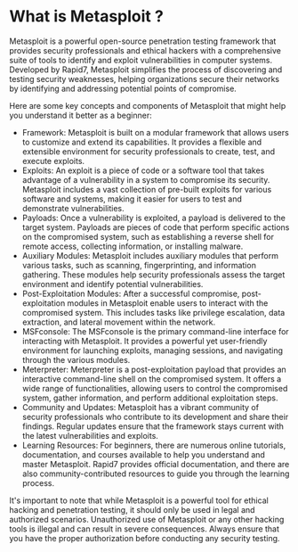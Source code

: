# What is Metasploit ?
Metasploit is a powerful open-source penetration testing framework that provides security professionals and ethical hackers with a comprehensive suite of tools to identify and exploit vulnerabilities in computer systems. Developed by Rapid7, Metasploit simplifies the process of discovering and testing security weaknesses, helping organizations secure their networks by identifying and addressing potential points of compromise.

Here are some key concepts and components of Metasploit that might help you understand it better as a beginner:

- Framework: Metasploit is built on a modular framework that allows users to customize and extend its capabilities. It provides a flexible and extensible environment for security professionals to create, test, and execute exploits.
- Exploits: An exploit is a piece of code or a software tool that takes advantage of a vulnerability in a system to compromise its security. Metasploit includes a vast collection of pre-built exploits for various software and systems, making it easier for users to test and demonstrate vulnerabilities.
- Payloads: Once a vulnerability is exploited, a payload is delivered to the target system. Payloads are pieces of code that perform specific actions on the compromised system, such as establishing a reverse shell for remote access, collecting information, or installing malware.
- Auxiliary Modules: Metasploit includes auxiliary modules that perform various tasks, such as scanning, fingerprinting, and information gathering. These modules help security professionals assess the target environment and identify potential vulnerabilities.
- Post-Exploitation Modules: After a successful compromise, post-exploitation modules in Metasploit enable users to interact with the compromised system. This includes tasks like privilege escalation, data extraction, and lateral movement within the network.
- MSFconsole: The MSFconsole is the primary command-line interface for interacting with Metasploit. It provides a powerful yet user-friendly environment for launching exploits, managing sessions, and navigating through the various modules.
- Meterpreter: Meterpreter is a post-exploitation payload that provides an interactive command-line shell on the compromised system. It offers a wide range of functionalities, allowing users to control the compromised system, gather information, and perform additional exploitation steps.
- Community and Updates: Metasploit has a vibrant community of security professionals who contribute to its development and share their findings. Regular updates ensure that the framework stays current with the latest vulnerabilities and exploits.
- Learning Resources: For beginners, there are numerous online tutorials, documentation, and courses available to help you understand and master Metasploit. Rapid7 provides official documentation, and there are also community-contributed resources to guide you through the learning process.

It's important to note that while Metasploit is a powerful tool for ethical hacking and penetration testing, it should only be used in legal and authorized scenarios. Unauthorized use of Metasploit or any other hacking tools is illegal and can result in severe consequences. Always ensure that you have the proper authorization before conducting any security testing.
